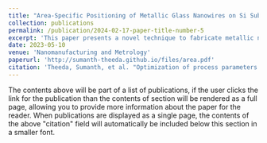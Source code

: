 ```yaml
---
title: "Area-Specific Positioning of Metallic Glass Nanowires on Si Substrate"
collection: publications
permalink: /publication/2024-02-17-paper-title-number-5
excerpt: 'This paper presents a novel technique to fabricate metallic nanowires in selective areas on a Si substrate. Thermoplastic drawing of viscous metallic glass from cavities etched in Si can produce metallic nanowires. The length and diameter of nanowires can be controlled by adjusting the drawing conditions without changing the Si mold. A thin metal shadow mask is stacked above the Si mold during thermoplastic drawing to fabricate the nanowires only in specific locations. The mask restricts the flow of metallic glass to predefined shapes on the mask, resulting in the formation of nanowires in selected areas on Si. An Al foil-based mask made by a benchtop vinyl cutter is used to demonstrate the proof-of-concept. Even a simple Al foil mask enables the positioning of metallic nanowires in selective areas as small as 200 µm on Si. The precision of the vinyl cutter limits the smallest dimensions of the patterned areas.'
date: 2023-05-10
venue: 'Nanomanufacturing and Metrology'
paperurl: 'http://sumanth-theeda.github.io/files/area.pdf'
citation: 'Theeda, Sumanth, et al. "Optimization of process parameters in laser powder bed fusion of SS 316L parts using artificial neural networks." Metals 13.5 (2023): 842.'
---
```


The contents above will be part of a list of publications, if the user clicks the link for the publication than the contents of section will be rendered as a full page, allowing you to provide more information about the paper for the reader. When publications are displayed as a single page, the contents of the above "citation" field will automatically be included below this section in a smaller font.
